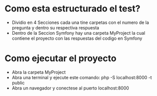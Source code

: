# Como esta estructurado el test?

- Dividio en 4 Secciones cada una tine carpetas con el numero de la pregunta y dentro su respectiva respuesta
- Dentro de la Seccion Symfony hay una carpeta MyProject la cual contiene el proyecto con las respuestas del codigo en Symfony

# Como ejecutar el proyecto

- Abra la carpeta MyProject
- Abra una terminal y ejecute este comando: php -S localhost:8000 -t public
- Abra un navegador y conectese al puerto localhost:8000
